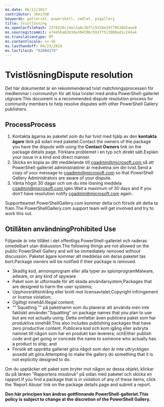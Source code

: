 ```yaml
---
ms.date: 06/12/2017
contributor: JKeithB
keywords: galleriet, powershell, cmdlet, psgallery
title: Tvistlösning
ms.openlocfilehash: 2376226c14ec1a8c2bf7c9328e29f79528d2aee9
ms.sourcegitcommit: e7445ba8203da304286c591ff513900ad1c244a4
ms.translationtype: MT
ms.contentlocale: sv-SE
ms.lasthandoff: 04/23/2019
ms.locfileid: "62084274"
---
```

# <a name="dispute-resolution"></a><span data-ttu-id="856ec-103">Tvistlösning</span><span class="sxs-lookup"><span data-stu-id="856ec-103">Dispute resolution</span></span>

<span data-ttu-id="856ec-104">Det här dokumentet är en rekommenderad tvist matchningsprocessen för medlemmar i communityn för att lösa tvister med andra PowerShell-galleriet utgivare.</span><span class="sxs-lookup"><span data-stu-id="856ec-104">This document is a recommended dispute resolution process for community members to help resolve disputes with other PowerShell Gallery publishers.</span></span>

## <a name="process"></a><span data-ttu-id="856ec-105">Process</span><span class="sxs-lookup"><span data-stu-id="856ec-105">Process</span></span>

1. <span data-ttu-id="856ec-106">Kontakta ägarna av paketet som du har tvist med hjälp av den **kontakta ägare** länk på sidan med paketet.</span><span class="sxs-lookup"><span data-stu-id="856ec-106">Contact the owners of the package you have the dispute with using the **Contact Owners** link on the package details page.</span></span>
   <span data-ttu-id="856ec-107">Förklara problemet i en typ och direkt sätt.</span><span class="sxs-lookup"><span data-stu-id="856ec-107">Explain your issue in a kind and direct manner.</span></span>
2. <span data-ttu-id="856ec-108">Skicka en kopia av ditt meddelande till [ cgadmin@microsoft.com ](mailto:cgadmin@microsoft.com) så att PowerShell-galleriet administratörer är medvetna om din tvist.</span><span class="sxs-lookup"><span data-stu-id="856ec-108">Send a copy of your message to [cgadmin@microsoft.com](mailto:cgadmin@microsoft.com) so that PowerShell Gallery Administrators are aware of your dispute.</span></span>
3. <span data-ttu-id="856ec-109">Vänta högst 30 dagar och om du inte lösning meddela [ cgadmin@microsoft.com ](mailto:cgadmin@microsoft.com) igen.</span><span class="sxs-lookup"><span data-stu-id="856ec-109">Wait a maximum of 30 days and if you don’t have resolution notify [cgadmin@microsoft.com](mailto:cgadmin@microsoft.com) again.</span></span>

<span data-ttu-id="856ec-110">Supportteamet PowerShellGallery.com kommer delta och försök att detta ta fram.</span><span class="sxs-lookup"><span data-stu-id="856ec-110">The PowerShellGallery.com support team will get involved and try to work this out.</span></span>

## <a name="prohibited-use"></a><span data-ttu-id="856ec-111">Otillåten användning</span><span class="sxs-lookup"><span data-stu-id="856ec-111">Prohibited Use</span></span>

<span data-ttu-id="856ec-112">Följande är inte tillåtet i det offentliga PowerShell-galleriet och raderas omedelbart utan diskussion.</span><span class="sxs-lookup"><span data-stu-id="856ec-112">The following things are not allowed on the public PowerShell Gallery and will be immediately removed without discussion.</span></span>  <span data-ttu-id="856ec-113">Paketet ägare kommer att meddelas om deras paketet tas bort.</span><span class="sxs-lookup"><span data-stu-id="856ec-113">Package owners will be notified if their package is removed.</span></span>

- <span data-ttu-id="856ec-114">Skadlig kod, annonsprogram eller alla typer av spionprogram</span><span class="sxs-lookup"><span data-stu-id="856ec-114">Malware, adware, or any kind of spyware</span></span>
- <span data-ttu-id="856ec-115">Paket som är utformade för att skada användarsystem;</span><span class="sxs-lookup"><span data-stu-id="856ec-115">Packages that are designed to harm the user systems;</span></span>
- <span data-ttu-id="856ec-116">Upphovsrättsintrång eller brott mot licensavtalet;</span><span class="sxs-lookup"><span data-stu-id="856ec-116">Copyright infringement or license violation;</span></span>
- <span data-ttu-id="856ec-117">Ogiltigt innehåll.</span><span class="sxs-lookup"><span data-stu-id="856ec-117">Illegal content;</span></span>
- <span data-ttu-id="856ec-118">”” Squatting ”” på paketnamn som du planerar att använda men inte faktiskt använder.</span><span class="sxs-lookup"><span data-stu-id="856ec-118">"Squatting" on package names that you plan to use but are not actually using.</span></span> <span data-ttu-id="856ec-119">Detta omfattar även publicera paket som har produktiva innehåll.</span><span class="sxs-lookup"><span data-stu-id="856ec-119">This also includes publishing packages that have zero productive content.</span></span>
  <span data-ttu-id="856ec-120">Publicera kod och kom igång eller avbryta namnet till någon som har en produkt kan leverera; och</span><span class="sxs-lookup"><span data-stu-id="856ec-120">Either publish code and get going or concede the name to someone who actually has a product to ship; and</span></span>
- <span data-ttu-id="856ec-121">Försök att upprätta galleriet göra något som den är inte uttryckligen avsedd att göra.</span><span class="sxs-lookup"><span data-stu-id="856ec-121">Attempting to make the gallery do something that it is not explicitly designed to do.</span></span>

<span data-ttu-id="856ec-122">Om du upptäcker ett paket som bryter mot någon av dessa objekt, klickar du på länken ”Rapportera missbruk” på sidan med paketet och skicka en rapport.</span><span class="sxs-lookup"><span data-stu-id="856ec-122">If you find a package that is in violation of any of these items, click the ‘Report Abuse’ link on the package details page and submit a report.</span></span>

<span data-ttu-id="856ec-123">**Den här principen kan ändras gottfinnande PowerShell-galleriet.**</span><span class="sxs-lookup"><span data-stu-id="856ec-123">**This policy is subject to change at the discretion of the PowerShell Gallery.**</span></span>
